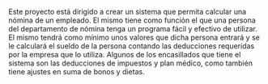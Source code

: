 Este proyecto está dirigido a crear un sistema que permita calcular una nómina de un empleado. El mismo tiene como función el que una persona del departamento de nómina tenga un programa fácil y efectivo de utilizar. El mismo tendrá como mínimo unos valores que dicha persona entrará y se le calculará el sueldo de la persona contando las deducciones requeridas por la empresa que lo utiliza. Algunos de los encasillados que tiene el sistema son las deducciones de impuestos y plan médico, como también tiene ajustes en suma de bonos y dietas.
